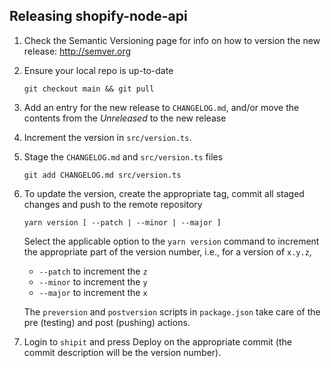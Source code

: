 ## Releasing shopify-node-api

1. Check the Semantic Versioning page for info on how to version the new release: http://semver.org

1. Ensure your local repo is up-to-date
   ```
   git checkout main && git pull
   ```

1. Add an entry for the new release to `CHANGELOG.md`, and/or move the contents from the *Unreleased* to the new release

1. Increment the version in `src/version.ts`.

1. Stage the `CHANGELOG.md` and `src/version.ts` files
   ```
   git add CHANGELOG.md src/version.ts
   ```

1. To update the version, create the appropriate tag, commit all staged changes and push to the remote repository
   ```
   yarn version [ --patch | --minor | --major ]
   ```

   Select the applicable option to the `yarn version` command to increment the appropriate part of the version number, i.e., for a version of `x.y.z`,
   - `--patch` to increment the `z`
   - `--minor` to increment the `y`
   - `--major` to increment the `x`

   The `preversion` and `postversion` scripts in `package.json` take care of the pre (testing) and post (pushing) actions.

1. Login to `shipit` and press Deploy on the appropriate commit (the commit description will be the version number).
